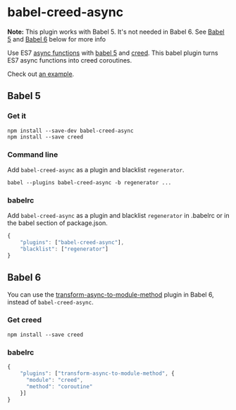 # babel-creed-async

**Note:** This plugin works with Babel 5.  It's not needed in Babel 6.  See [Babel 5](#babel-5) and [Babel 6](#babel-6) below for more info

Use ES7 [async functions](http://wiki.ecmascript.org/doku.php?id=strawman:async_functions) with [babel 5](https://babeljs.io) and [creed](https://github.com/briancavalier/creed).  This babel plugin turns ES7 async functions into creed coroutines.

Check out [an example](https://github.com/briancavalier/babel-creed-async/tree/master/example).

## Babel 5

### Get it

```
npm install --save-dev babel-creed-async
npm install --save creed
```

### Command line

Add `babel-creed-async` as a plugin and blacklist `regenerator`.

```
babel --plugins babel-creed-async -b regenerator ...
```

### babelrc

Add `babel-creed-async` as a plugin and blacklist `regenerator` in .babelrc or in the babel section of package.json.

```js
{
    "plugins": ["babel-creed-async"],
    "blacklist": ["regenerator"]
}
```

## Babel 6

You can use the [transform-async-to-module-method](http://babeljs.io/docs/plugins/transform-async-to-module-method/) plugin in Babel 6, instead of `babel-creed-async`.

### Get creed

```
npm install --save creed
```

### babelrc

```js
{
    "plugins": ["transform-async-to-module-method", {
      "module": "creed",
      "method": "coroutine"
    }]
}
```
